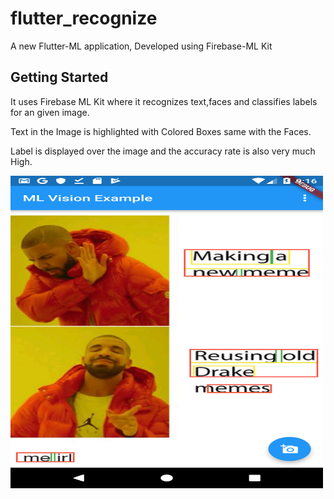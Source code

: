 # flutter_recognize

A new Flutter-ML application, Developed using Firebase-ML Kit

## Getting Started

It uses Firebase ML Kit where it recognizes text,faces and classifies labels for an given image.

Text in the Image is highlighted with Colored Boxes same with the Faces.

Label is displayed over the image and the accuracy rate is also very much High.

<img align="left" width="500" height="500" src="https://github.com/saikarthik952/flutter_recognize/blob/master/Screenshot_1542296799.png"/>
